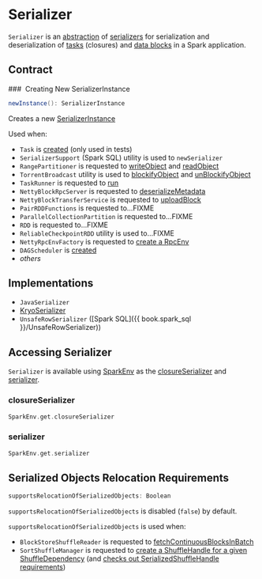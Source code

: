 # Serializer

`Serializer` is an [abstraction](#contract) of [serializers](#implementations) for serialization and deserialization of [tasks](#SparkEnv-closureSerializer) (closures) and [data blocks](#SparkEnv-serializer) in a Spark application.

## Contract

### <span id="newInstance"> Creating New SerializerInstance

```scala
newInstance(): SerializerInstance
```

Creates a new [SerializerInstance](SerializerInstance.md)

Used when:

* `Task` is [created](../scheduler/Task.md#serializedTaskMetrics) (only used in tests)
* `SerializerSupport` (Spark SQL) utility is used to `newSerializer`
* `RangePartitioner` is requested to [writeObject](../rdd/RangePartitioner.md#writeObject) and [readObject](../rdd/RangePartitioner.md#readObject)
* `TorrentBroadcast` utility is used to [blockifyObject](../core/TorrentBroadcast.md#blockifyObject) and [unBlockifyObject](../core/TorrentBroadcast.md#unBlockifyObject)
* `TaskRunner` is requested to [run](../executor/TaskRunner.md#run)
* `NettyBlockRpcServer` is requested to [deserializeMetadata](../storage/NettyBlockRpcServer.md#deserializeMetadata)
* `NettyBlockTransferService` is requested to [uploadBlock](../storage/NettyBlockTransferService.md#uploadBlock)
* `PairRDDFunctions` is requested to...FIXME
* `ParallelCollectionPartition` is requested to...FIXME
* `RDD` is requested to...FIXME
* `ReliableCheckpointRDD` utility is used to...FIXME
* `NettyRpcEnvFactory` is requested to [create a RpcEnv](../rpc/NettyRpcEnvFactory.md#create)
* `DAGScheduler` is [created](../scheduler/DAGScheduler.md#closureSerializer)
* _others_

## Implementations

* `JavaSerializer`
* [KryoSerializer](KryoSerializer.md)
* `UnsafeRowSerializer` ([Spark SQL]({{ book.spark_sql }}/UnsafeRowSerializer))

## Accessing Serializer

`Serializer` is available using [SparkEnv](../SparkEnv.md) as the [closureSerializer](../SparkEnv.md#closureSerializer) and [serializer](../SparkEnv.md#serializer).

### <span id="SparkEnv-closureSerializer"> closureSerializer

```scala
SparkEnv.get.closureSerializer
```

### <span id="SparkEnv-serializer"> serializer

```scala
SparkEnv.get.serializer
```

## <span id="supportsRelocationOfSerializedObjects"> Serialized Objects Relocation Requirements

```scala
supportsRelocationOfSerializedObjects: Boolean
```

`supportsRelocationOfSerializedObjects` is disabled (`false`) by default.

`supportsRelocationOfSerializedObjects` is used when:

* `BlockStoreShuffleReader` is requested to [fetchContinuousBlocksInBatch](../shuffle/BlockStoreShuffleReader.md#fetchContinuousBlocksInBatch)
* `SortShuffleManager` is requested to [create a ShuffleHandle for a given ShuffleDependency](../shuffle/SortShuffleManager.md#registerShuffle) (and [checks out SerializedShuffleHandle requirements](../shuffle/SortShuffleManager.md#canUseSerializedShuffle))
